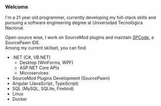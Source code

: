 ### Welcome

I'm a 21 year old programmer, currently developing my full-stack skills and <br>
pursuing a software engineering degree at Universidad Tecnológica Nacional.

Open-source wise, I work on SourceMod plugins and maintain [SPCode](https://github.com/SPCodeOrg/SPCode), a SourcePawn IDE. <br>
Among my current skillset, you can find:
- .NET (C#, VB.NET)
  - Desktop (WinForms, WPF)
  - ASP.NET Core APIs
  - Microservices
- SourceMod Plugins Development (SourcePawn)
- Angular (JavaScript, TypeScript)
- SQL (MySQL, SQLite, Firebird)
- Linux
- Docker
